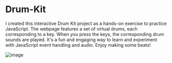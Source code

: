 # Drum-Kit
I created this interactive Drum Kit project as a hands-on exercise to practice JavaScript. The webpage features a set of virtual drums, each corresponding to a key. When you press the keys, the corresponding drum sounds are played. It's a fun and engaging way to learn and experiment with JavaScript event handling and audio. Enjoy making some beats!


![image](https://github.com/AaronGuna/Drum-Kit/assets/134005929/b1c1419a-e6c3-4777-9f44-1d33ef12f884)
